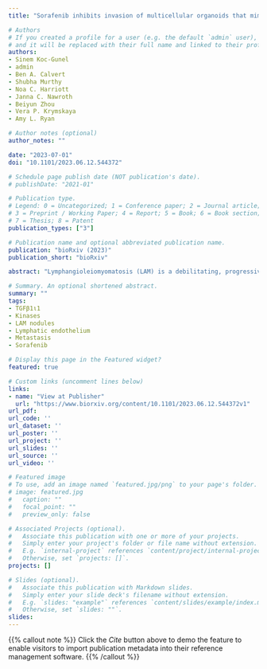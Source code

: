```yaml
---
title: "Sorafenib inhibits invasion of multicellular organoids that mimic Lymphangioleiomyomatosis nodules"

# Authors
# If you created a profile for a user (e.g. the default `admin` user), write the username (folder name) here 
# and it will be replaced with their full name and linked to their profile.
authors:
- Sinem Koc-Gunel
- admin
- Ben A. Calvert
- Shubha Murthy
- Noa C. Harriott
- Janna C. Nawroth
- Beiyun Zhou
- Vera P. Krymskaya
- Amy L. Ryan

# Author notes (optional)
author_notes: ""

date: "2023-07-01"
doi: "10.1101/2023.06.12.544372"

# Schedule page publish date (NOT publication's date).
# publishDate: "2021-01"

# Publication type.
# Legend: 0 = Uncategorized; 1 = Conference paper; 2 = Journal article;
# 3 = Preprint / Working Paper; 4 = Report; 5 = Book; 6 = Book section;
# 7 = Thesis; 8 = Patent
publication_types: ["3"]

# Publication name and optional abbreviated publication name.
publication: "bioRxiv (2023)"
publication_short: "bioRxiv"

abstract: "Lymphangioleiomyomatosis (LAM) is a debilitating, progressive lung disease with few therapeutic options, largely due to a paucity of mechanistic knowledge of disease pathogenesis. Lymphatic endothelial cells (LECs) are known to envelope and invade clusters of LAM-cells, comprising of smooth muscle α-actin and/or HMB-45 positive “smooth muscle-like cells” however the role of LECs in LAM pathogenesis is still unknown. To address this critical knowledge gap, we investigated wether LECs interact with LAM-cells to augment their metastatic behaviour of LAM-cells. We performed in situ spatialomics and identified a core of transcriptomically related cells within the LAM nodules. Pathway analysis highlights wound and pulmonary healing, VEGF signaling, extracellular matrix/actin cytoskeletal regulating and the HOTAIR regulatory pathway enriched in the LAM Core cells. We developed an organoid co-culture model combining primary LAM-cells with LECs and applied this to evaluate invasion, migration, and the impact of Sorafenib, a multi-kinase inhibitor. LAM-LEC organoids had significantly higher extracellular matrix invasion, decreased solidity and a greater perimeter, reflecting increased invasion compared to non-LAM control smooth muscle cells. Sorafenib significantly inhibited this invasion in both LAM spheroids and LAM-LEC organoids compared to their respective controls. We identified TGFβ1ι1, a molecular adapter coordinating protein-protein interactions at the focal adhesion complex and known to regulate VEGF, TGFβ and Wnt signalling, as a Sorafenib-regulated kinase in LAM-cells. In conclusion we have developed a novel 3D co-culture LAM model and have demonstrated the effectiveness of Sorafenib to inhibit LAM-cell invasion, identifying new avenues for therapeutic intervention."

# Summary. An optional shortened abstract.
summary: ""
tags:
- TGFβ1ι1
- Kinases
- LAM nodules
- Lymphatic endothelium
- Metastasis
- Sorafenib

# Display this page in the Featured widget?
featured: true

# Custom links (uncomment lines below)
links:
- name: "View at Publisher"
  url: "https://www.biorxiv.org/content/10.1101/2023.06.12.544372v1"
url_pdf: 
url_code: ''
url_dataset: ''
url_poster: ''
url_project: ''
url_slides: ''
url_source: ''
url_video: ''

# Featured image
# To use, add an image named `featured.jpg/png` to your page's folder. 
# image: featured.jpg
#   caption: ""
#   focal_point: ""
#   preview_only: false

# Associated Projects (optional).
#   Associate this publication with one or more of your projects.
#   Simply enter your project's folder or file name without extension.
#   E.g. `internal-project` references `content/project/internal-project/index.md`.
#   Otherwise, set `projects: []`.
projects: []

# Slides (optional).
#   Associate this publication with Markdown slides.
#   Simply enter your slide deck's filename without extension.
#   E.g. `slides: "example"` references `content/slides/example/index.md`.
#   Otherwise, set `slides: ""`.
slides:
---
```


{{% callout note %}}
Click the *Cite* button above to demo the feature to enable visitors to import publication metadata into their reference management software.
{{% /callout %}}
